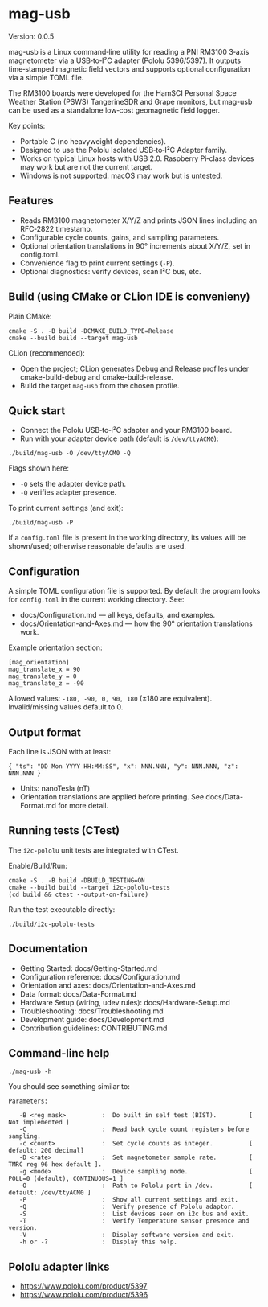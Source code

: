 # mag-usb

Version: 0.0.5

mag-usb is a Linux command‑line utility for reading a PNI RM3100 3‑axis magnetometer via a USB‑to‑I²C adapter (Pololu 5396/5397). It outputs time‑stamped magnetic field vectors and supports optional configuration via a simple TOML file.

The RM3100 boards were developed for the HamSCI Personal Space Weather Station (PSWS) TangerineSDR and Grape monitors, but mag-usb can be used as a standalone low‑cost geomagnetic field logger.

Key points:
- Portable C (no heavyweight dependencies).
- Designed to use the Pololu Isolated USB‑to‑I²C Adapter family.
- Works on typical Linux hosts with USB 2.0. Raspberry Pi‑class devices may work but are not the current target.
- Windows is not supported. macOS may work but is untested.

## Features
- Reads RM3100 magnetometer X/Y/Z and prints JSON lines including an RFC‑2822 timestamp.
- Configurable cycle counts, gains, and sampling parameters.
- Optional orientation translations in 90° increments about X/Y/Z, set in config.toml.
- Convenience flag to print current settings (`-P`).
- Optional diagnostics: verify devices, scan I²C bus, etc.

## Build (using CMake or CLion IDE is convenieny)

Plain CMake:
```
cmake -S . -B build -DCMAKE_BUILD_TYPE=Release
cmake --build build --target mag-usb
```

CLion (recommended):
- Open the project; CLion generates Debug and Release profiles under cmake-build-debug and cmake-build-release.
- Build the target `mag-usb` from the chosen profile.

## Quick start
- Connect the Pololu USB‑to‑I²C adapter and your RM3100 board.
- Run with your adapter device path (default is `/dev/ttyACM0`):
```
./build/mag-usb -O /dev/ttyACM0 -Q
```
Flags shown here:
- `-O` sets the adapter device path.
- `-Q` verifies adapter presence.

To print current settings (and exit):
```
./build/mag-usb -P
```
If a `config.toml` file is present in the working directory, its values will be shown/used; otherwise reasonable defaults are used.

## Configuration
A simple TOML configuration file is supported. By default the program looks for `config.toml` in the current working directory. See:
- docs/Configuration.md — all keys, defaults, and examples.
- docs/Orientation-and-Axes.md — how the 90° orientation translations work.

Example orientation section:
```
[mag_orientation]
mag_translate_x = 90
mag_translate_y = 0
mag_translate_z = -90
```
Allowed values: `-180, -90, 0, 90, 180` (±180 are equivalent). Invalid/missing values default to 0.

## Output format
Each line is JSON with at least:
```
{ "ts": "DD Mon YYYY HH:MM:SS", "x": NNN.NNN, "y": NNN.NNN, "z": NNN.NNN }
```
- Units: nanoTesla (nT)
- Orientation translations are applied before printing.
See docs/Data-Format.md for more detail.

## Running tests (CTest)
The `i2c-pololu` unit tests are integrated with CTest.

Enable/Build/Run:
```
cmake -S . -B build -DBUILD_TESTING=ON
cmake --build build --target i2c-pololu-tests
(cd build && ctest --output-on-failure)
```
Run the test executable directly:
```
./build/i2c-pololu-tests
```

## Documentation
- Getting Started: docs/Getting-Started.md
- Configuration reference: docs/Configuration.md
- Orientation and axes: docs/Orientation-and-Axes.md
- Data format: docs/Data-Format.md
- Hardware Setup (wiring, udev rules): docs/Hardware-Setup.md
- Troubleshooting: docs/Troubleshooting.md
- Development guide: docs/Development.md
- Contribution guidelines: CONTRIBUTING.md

## Command‑line help
```
./mag-usb -h
```
You should see something similar to:
```
Parameters:

   -B <reg mask>          :  Do built in self test (BIST).         [ Not implemented ]
   -C                     :  Read back cycle count registers before sampling.
   -c <count>             :  Set cycle counts as integer.          [ default: 200 decimal]
   -D <rate>              :  Set magnetometer sample rate.         [ TMRC reg 96 hex default ].
   -g <mode>              :  Device sampling mode.                 [ POLL=0 (default), CONTINUOUS=1 ]
   -O                     :  Path to Pololu port in /dev.          [ default: /dev/ttyACM0 ]
   -P                     :  Show all current settings and exit.
   -Q                     :  Verify presence of Pololu adaptor.
   -S                     :  List devices seen on i2c bus and exit.
   -T                     :  Verify Temperature sensor presence and version.
   -V                     :  Display software version and exit.
   -h or -?               :  Display this help.
```

## Pololu adapter links
- https://www.pololu.com/product/5397
- https://www.pololu.com/product/5396


